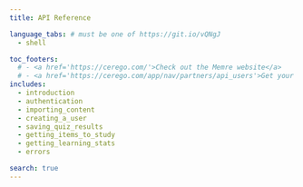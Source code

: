 ```yaml
---
title: API Reference

language_tabs: # must be one of https://git.io/vQNgJ
  - shell

toc_footers:
  # - <a href='https://cerego.com/'>Check out the Memre website</a>
  # - <a href='https://cerego.com/app/nav/partners/api_users'>Get your API Key</a>
includes:
  - introduction
  - authentication
  - importing_content
  - creating_a_user
  - saving_quiz_results
  - getting_items_to_study
  - getting_learning_stats
  - errors

search: true
---
```

